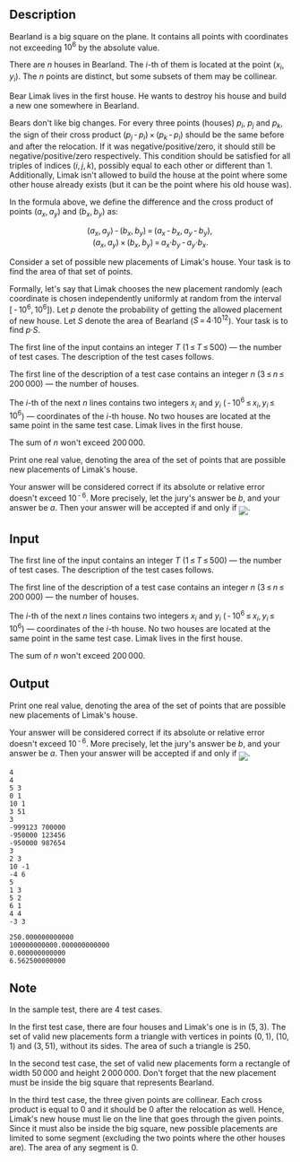 ## Description

<div><p>Bearland is a big square on the plane. It contains all points with coordinates not exceeding <span class="tex-span">10<sup class="upper-index">6</sup></span> by the absolute value.</p><p>There are <span class="tex-span"><i>n</i></span> houses in Bearland. The <span class="tex-span"><i>i</i></span>-th of them is located at the point <span class="tex-span">(<i>x</i><sub class="lower-index"><i>i</i></sub>, <i>y</i><sub class="lower-index"><i>i</i></sub>)</span>. The <span class="tex-span"><i>n</i></span> points are distinct, but some subsets of them may be collinear.</p><p>Bear Limak lives in the first house. He wants to destroy his house and build a new one somewhere in Bearland.</p><p>Bears don't like big changes. For every three points (houses) <span class="tex-span"><i>p</i><sub class="lower-index"><i>i</i></sub></span>, <span class="tex-span"><i>p</i><sub class="lower-index"><i>j</i></sub></span> and <span class="tex-span"><i>p</i><sub class="lower-index"><i>k</i></sub></span>, the sign of their cross product <span class="tex-span">(<i>p</i><sub class="lower-index"><i>j</i></sub> - <i>p</i><sub class="lower-index"><i>i</i></sub>) × (<i>p</i><sub class="lower-index"><i>k</i></sub> - <i>p</i><sub class="lower-index"><i>i</i></sub>)</span> should be the same before and after the relocation. If it was negative/positive/zero, it should still be negative/positive/zero respectively. This condition should be satisfied for all triples of indices <span class="tex-span">(<i>i</i>, <i>j</i>, <i>k</i>)</span>, possibly equal to each other or different than <span class="tex-span">1</span>. Additionally, Limak isn't allowed to build the house at the point where some other house already exists (but it can be the point where his old house was).</p><p>In the formula above, we define the difference and the cross product of points <span class="tex-span">(<i>a</i><sub class="lower-index"><i>x</i></sub>, <i>a</i><sub class="lower-index"><i>y</i></sub>)</span> and <span class="tex-span">(<i>b</i><sub class="lower-index"><i>x</i></sub>, <i>b</i><sub class="lower-index"><i>y</i></sub>)</span> as: </p><center class="tex-equation"><span class="tex-span">(<i>a</i><sub class="lower-index"><i>x</i></sub>, <i>a</i><sub class="lower-index"><i>y</i></sub>) - (<i>b</i><sub class="lower-index"><i>x</i></sub>, <i>b</i><sub class="lower-index"><i>y</i></sub>) = (<i>a</i><sub class="lower-index"><i>x</i></sub> - <i>b</i><sub class="lower-index"><i>x</i></sub>, <i>a</i><sub class="lower-index"><i>y</i></sub> - <i>b</i><sub class="lower-index"><i>y</i></sub>), </span></center> <center class="tex-equation"><span class="tex-span">(<i>a</i><sub class="lower-index"><i>x</i></sub>, <i>a</i><sub class="lower-index"><i>y</i></sub>) × (<i>b</i><sub class="lower-index"><i>x</i></sub>, <i>b</i><sub class="lower-index"><i>y</i></sub>) = <i>a</i><sub class="lower-index"><i>x</i></sub>·<i>b</i><sub class="lower-index"><i>y</i></sub> - <i>a</i><sub class="lower-index"><i>y</i></sub>·<i>b</i><sub class="lower-index"><i>x</i></sub>.</span></center><p>Consider a set of possible new placements of Limak's house. Your task is to find the area of that set of points.</p><p>Formally, let's say that Limak chooses the new placement randomly (each coordinate is chosen independently uniformly at random from the interval <span class="tex-span">[ - 10<sup class="upper-index">6</sup>, 10<sup class="upper-index">6</sup>]</span>). Let <span class="tex-span"><i>p</i></span> denote the probability of getting the allowed placement of new house. Let <span class="tex-span"><i>S</i></span> denote the area of Bearland (<span class="tex-span"><i>S</i> = 4·10<sup class="upper-index">12</sup></span>). Your task is to find <span class="tex-span"><i>p</i>·<i>S</i></span>.</p></div><div class="input-specification"><p>The first line of the input contains an integer <span class="tex-span"><i>T</i></span> (<span class="tex-span">1 ≤ <i>T</i> ≤ 500</span>)&nbsp;— the number of test cases. The description of the test cases follows.</p><p>The first line of the description of a test case contains an integer <span class="tex-span"><i>n</i></span> (<span class="tex-span">3 ≤ <i>n</i> ≤ 200 000</span>)&nbsp;— the number of houses.</p><p>The <span class="tex-span"><i>i</i></span>-th of the next <span class="tex-span"><i>n</i></span> lines contains two integers <span class="tex-span"><i>x</i><sub class="lower-index"><i>i</i></sub></span> and <span class="tex-span"><i>y</i><sub class="lower-index"><i>i</i></sub></span> (<span class="tex-span"> - 10<sup class="upper-index">6</sup> ≤ <i>x</i><sub class="lower-index"><i>i</i></sub>, <i>y</i><sub class="lower-index"><i>i</i></sub> ≤ 10<sup class="upper-index">6</sup></span>)&nbsp;— coordinates of the <span class="tex-span"><i>i</i></span>-th house. No two houses are located at the same point in the same test case. Limak lives in the first house.</p><p>The sum of <span class="tex-span"><i>n</i></span> won't exceed <span class="tex-span">200 000</span>.</p></div><div class="output-specification"><p>Print one real value, denoting the area of the set of points that are possible new placements of Limak's house.</p><p>Your answer will be considered correct if its absolute or relative error doesn't exceed <span class="tex-span">10<sup class="upper-index"> - 6</sup></span>. More precisely, let the jury's answer be <span class="tex-span"><i>b</i></span>, and your answer be <span class="tex-span"><i>a</i></span>. Then your answer will be accepted if and only if <img align="middle" class="tex-formula" src="file://2NYe0yQ2.png" style="max-width: 100.0%;max-height: 100.0%;">.</p></div>

## Input

<p>The first line of the input contains an integer <span class="tex-span"><i>T</i></span> (<span class="tex-span">1 ≤ <i>T</i> ≤ 500</span>)&nbsp;— the number of test cases. The description of the test cases follows.</p><p>The first line of the description of a test case contains an integer <span class="tex-span"><i>n</i></span> (<span class="tex-span">3 ≤ <i>n</i> ≤ 200 000</span>)&nbsp;— the number of houses.</p><p>The <span class="tex-span"><i>i</i></span>-th of the next <span class="tex-span"><i>n</i></span> lines contains two integers <span class="tex-span"><i>x</i><sub class="lower-index"><i>i</i></sub></span> and <span class="tex-span"><i>y</i><sub class="lower-index"><i>i</i></sub></span> (<span class="tex-span"> - 10<sup class="upper-index">6</sup> ≤ <i>x</i><sub class="lower-index"><i>i</i></sub>, <i>y</i><sub class="lower-index"><i>i</i></sub> ≤ 10<sup class="upper-index">6</sup></span>)&nbsp;— coordinates of the <span class="tex-span"><i>i</i></span>-th house. No two houses are located at the same point in the same test case. Limak lives in the first house.</p><p>The sum of <span class="tex-span"><i>n</i></span> won't exceed <span class="tex-span">200 000</span>.</p>

## Output

<p>Print one real value, denoting the area of the set of points that are possible new placements of Limak's house.</p><p>Your answer will be considered correct if its absolute or relative error doesn't exceed <span class="tex-span">10<sup class="upper-index"> - 6</sup></span>. More precisely, let the jury's answer be <span class="tex-span"><i>b</i></span>, and your answer be <span class="tex-span"><i>a</i></span>. Then your answer will be accepted if and only if <img align="middle" class="tex-formula" src="file://2NYe0yQ2.png" style="max-width: 100.0%;max-height: 100.0%;">.</p>





```input1
4
4
5 3
0 1
10 1
3 51
3
-999123 700000
-950000 123456
-950000 987654
3
2 3
10 -1
-4 6
5
1 3
5 2
6 1
4 4
-3 3

```




```output1
250.000000000000
100000000000.000000000000
0.000000000000
6.562500000000

```



## Note

<p>In the sample test, there are <span class="tex-span">4</span> test cases.</p><p>In the first test case, there are four houses and Limak's one is in <span class="tex-span">(5, 3)</span>. The set of valid new placements form a triangle with vertices in points <span class="tex-span">(0, 1)</span>, <span class="tex-span">(10, 1)</span> and <span class="tex-span">(3, 51)</span>, without its sides. The area of such a triangle is <span class="tex-span">250</span>.</p><p>In the second test case, the set of valid new placements form a rectangle of width <span class="tex-span">50 000</span> and height <span class="tex-span">2 000 000</span>. Don't forget that the new placement must be inside the big square that represents Bearland.</p><p>In the third test case, the three given points are collinear. Each cross product is equal to <span class="tex-span">0</span> and it should be <span class="tex-span">0</span> after the relocation as well. Hence, Limak's new house must lie on the line that goes through the given points. Since it must also be inside the big square, new possible placements are limited to some segment (excluding the two points where the other houses are). The area of any segment is <span class="tex-span">0</span>.</p>
